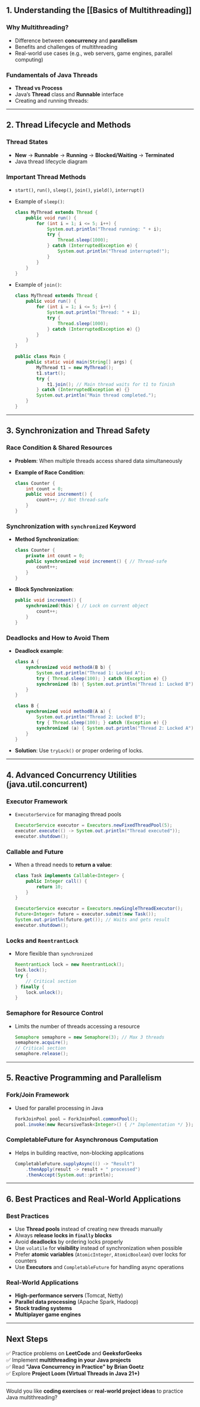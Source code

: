 
## **1. Understanding the [[Basics of Multithreading]]**

### **Why Multithreading?**

- Difference between **concurrency** and **parallelism**
- Benefits and challenges of multithreading
- Real-world use cases (e.g., web servers, game engines, parallel computing)

### **Fundamentals of Java Threads**

- **Thread vs Process**
- Java’s **Thread** class and **Runnable** interface
- Creating and running threads:

---

## **2. Thread Lifecycle and Methods**

### **Thread States**

- **New** → **Runnable** → **Running** → **Blocked/Waiting** → **Terminated**
- Java thread lifecycle diagram

### **Important Thread Methods**

- `start()`, `run()`, `sleep()`, `join()`, `yield()`, `interrupt()`
    
- Example of `sleep()`:
    
    ```java
    class MyThread extends Thread {
        public void run() {
            for (int i = 1; i <= 5; i++) {
                System.out.println("Thread running: " + i);
                try {
                    Thread.sleep(1000);
                } catch (InterruptedException e) {
                    System.out.println("Thread interrupted!");
                }
            }
        }
    }
    ```
    
- Example of `join()`:
    
    ```java
    class MyThread extends Thread {
        public void run() {
            for (int i = 1; i <= 5; i++) {
                System.out.println("Thread: " + i);
                try {
                    Thread.sleep(1000);
                } catch (InterruptedException e) {}
            }
        }
    }
    
    public class Main {
        public static void main(String[] args) {
            MyThread t1 = new MyThread();
            t1.start();
            try {
                t1.join(); // Main thread waits for t1 to finish
            } catch (InterruptedException e) {}
            System.out.println("Main thread completed.");
        }
    }
    ```
    

---

## **3. Synchronization and Thread Safety**

### **Race Condition & Shared Resources**

- **Problem**: When multiple threads access shared data simultaneously
- **Example of Race Condition**:
    
    ```java
    class Counter {
        int count = 0;
        public void increment() {
            count++; // Not thread-safe
        }
    }
    ```
    

### **Synchronization with `synchronized` Keyword**

- **Method Synchronization**:
    
    ```java
    class Counter {
        private int count = 0;
        public synchronized void increment() { // Thread-safe
            count++;
        }
    }
    ```
    
- **Block Synchronization**:
    
    ```java
    public void increment() {
        synchronized(this) { // Lock on current object
            count++;
        }
    }
    ```
    

### **Deadlocks and How to Avoid Them**

- **Deadlock example**:
    
    ```java
    class A {
        synchronized void methodA(B b) {
            System.out.println("Thread 1: Locked A");
            try { Thread.sleep(100); } catch (Exception e) {}
            synchronized (b) { System.out.println("Thread 1: Locked B"); }
        }
    }
    
    class B {
        synchronized void methodB(A a) {
            System.out.println("Thread 2: Locked B");
            try { Thread.sleep(100); } catch (Exception e) {}
            synchronized (a) { System.out.println("Thread 2: Locked A"); }
        }
    }
    ```
    
- **Solution**: Use `tryLock()` or proper ordering of locks.

---

## **4. Advanced Concurrency Utilities (java.util.concurrent)**

### **Executor Framework**

- `ExecutorService` for managing thread pools
    
    ```java
    ExecutorService executor = Executors.newFixedThreadPool(5);
    executor.execute(() -> System.out.println("Thread executed"));
    executor.shutdown();
    ```
    

### **Callable and Future**

- When a thread needs to **return a value**:
    
    ```java
    class Task implements Callable<Integer> {
        public Integer call() {
            return 10;
        }
    }
    
    ExecutorService executor = Executors.newSingleThreadExecutor();
    Future<Integer> future = executor.submit(new Task());
    System.out.println(future.get()); // Waits and gets result
    executor.shutdown();
    ```
    

### **Locks and `ReentrantLock`**

- More flexible than `synchronized`
    
    ```java
    ReentrantLock lock = new ReentrantLock();
    lock.lock();
    try {
        // Critical section
    } finally {
        lock.unlock();
    }
    ```
    

### **Semaphore for Resource Control**

- Limits the number of threads accessing a resource
    
    ```java
    Semaphore semaphore = new Semaphore(3); // Max 3 threads
    semaphore.acquire();
    // Critical section
    semaphore.release();
    ```
    

---

## **5. Reactive Programming and Parallelism**

### **Fork/Join Framework**

- Used for parallel processing in Java
    
    ```java
    ForkJoinPool pool = ForkJoinPool.commonPool();
    pool.invoke(new RecursiveTask<Integer>() { /* Implementation */ });
    ```
    

### **CompletableFuture for Asynchronous Computation**

- Helps in building reactive, non-blocking applications
    
    ```java
    CompletableFuture.supplyAsync(() -> "Result")
        .thenApply(result -> result + " processed")
        .thenAccept(System.out::println);
    ```
    

---

## **6. Best Practices and Real-World Applications**

### **Best Practices**

- Use **Thread pools** instead of creating new threads manually
- Always **release locks in `finally` blocks**
- Avoid **deadlocks** by ordering locks properly
- Use `volatile` for **visibility** instead of synchronization when possible
- Prefer **atomic variables** (`AtomicInteger`, `AtomicBoolean`) over locks for counters
- Use **Executors** and `CompletableFuture` for handling async operations

### **Real-World Applications**

- **High-performance servers** (Tomcat, Netty)
- **Parallel data processing** (Apache Spark, Hadoop)
- **Stock trading systems**
- **Multiplayer game engines**

---

## **Next Steps**

✅ Practice problems on **LeetCode** and **GeeksforGeeks**  
✅ Implement **multithreading in your Java projects**  
✅ Read **"Java Concurrency in Practice" by Brian Goetz**  
✅ Explore **Project Loom (Virtual Threads in Java 21+)**

---

Would you like **coding exercises** or **real-world project ideas** to practice Java multithreading?

